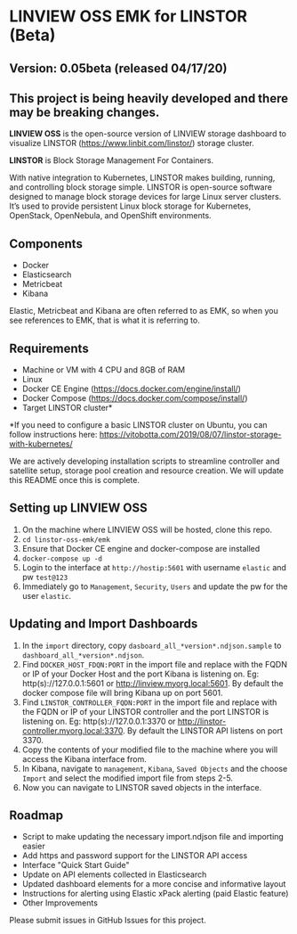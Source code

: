 # LINVIEW OSS EMK for LINSTOR (Beta)
## Version: 0.05beta (released 04/17/20)

## This project is being heavily developed and there may be breaking changes.

**LINVIEW OSS** is the open-source version of LINVIEW storage dashboard to visualize LINSTOR (https://www.linbit.com/linstor/) storage cluster.

**LINSTOR** is Block Storage Management For Containers. 

With native integration to Kubernetes, LINSTOR makes building, running, and controlling block storage simple. LINSTOR is open-source software designed to manage block storage devices for large Linux server clusters. It’s used to provide persistent Linux block storage for Kubernetes, OpenStack, OpenNebula, and OpenShift environments. 

## Components
* Docker
* Elasticsearch
* Metricbeat
* Kibana

Elastic, Metricbeat and Kibana are often referred to as EMK, so when you see references to EMK, that is what it is referring to.

## Requirements
* Machine or VM with 4 CPU and 8GB of RAM
* Linux
* Docker CE Engine (https://docs.docker.com/engine/install/)
* Docker Compose (https://docs.docker.com/compose/install/)
* Target LINSTOR cluster*

*If you need to configure a basic LINSTOR cluster on Ubuntu, you can follow instructions here: https://vitobotta.com/2019/08/07/linstor-storage-with-kubernetes/

We are actively developing installation scripts to streamline controller and satellite setup, storage pool creation and resource creation. We will update this README once this is complete.

## Setting up LINVIEW OSS
1. On the machine where LINVIEW OSS will be hosted, clone this repo.
2. `cd linstor-oss-emk/emk`
3. Ensure that Docker CE engine and docker-compose are installed
4. `docker-compose up -d`
5. Login to the interface at `http://hostip:5601` with username `elastic` and pw `test@123`
6. Immediately go to `Management`, `Security`, `Users` and update the pw for the user `elastic`.

## Updating and Import Dashboards
1. In the `import` directory, copy `dasboard_all_*version*.ndjson.sample` to `dashboard_all_*version*.ndjson`.
2. Find `DOCKER_HOST_FDQN:PORT` in the import file and replace with the FQDN or IP of your Docker Host and the port Kibana is listening on. Eg: http(s)://127.0.0.1:5601 or http://linview.myorg.local:5601. By default the docker compose file will bring Kibana up on port 5601.
3. Find `LINSTOR_CONTROLLER_FQDN:PORT` in the import file and replace with the FQDN or IP of your LINSTOR controller and the port LINSTOR is listening on. Eg: http(s)://127.0.0.1:3370 or http://linstor-controller.myorg.local:3370. By default the LINSTOR API listens on port 3370.
4. Copy the contents of your modified file to the machine where you will access the Kibana interface from.
5. In Kibana, navigate to `management`, `Kibana`, `Saved Objects` and the choose `Import` and select the modified import file from steps 2-5.
6. Now you can navigate to LINSTOR saved objects in the interface.

## Roadmap
* Script to make updating the necessary import.ndjson file and importing easier
* Add https and password support for the LINSTOR API access
* Interface "Quick Start Guide"
* Update on API elements collected in Elasticsearch
* Updated dashboard elements for a more concise and informative layout
* Instructions for alerting using Elastic xPack alerting (paid Elastic feature)
* Other Improvements

Please submit issues in GitHub Issues for this project.


